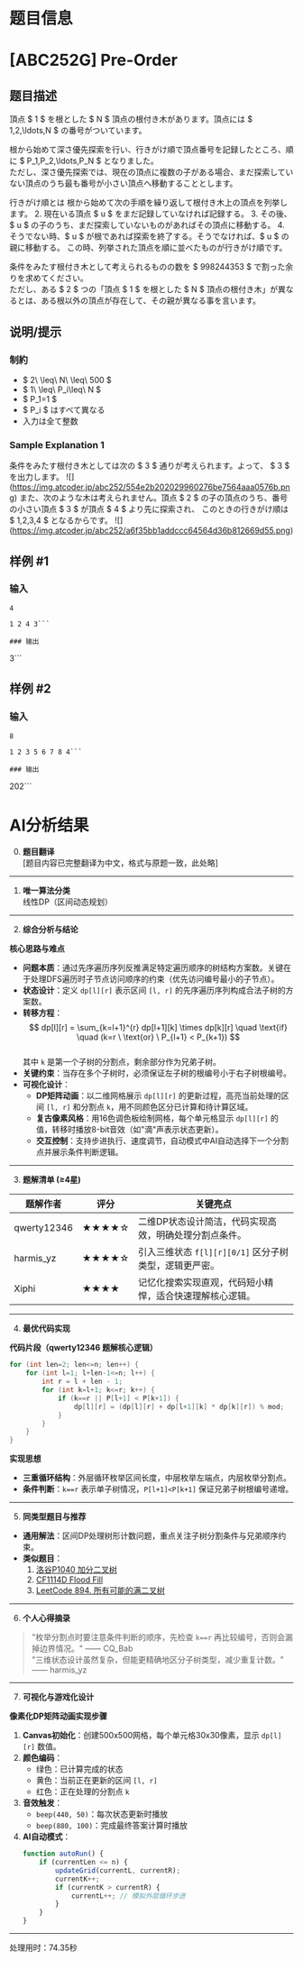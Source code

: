 # 题目信息

# [ABC252G] Pre-Order

## 题目描述

[problemUrl]: https://atcoder.jp/contests/abc252/tasks/abc252_g

頂点 $ 1 $ を根とした $ N $ 頂点の根付き木があります。頂点には $ 1,2,\ldots,N $ の番号がついています。

根から始めて深さ優先探索を行い、行きがけ順で頂点番号を記録したところ、順に $ P_1,P_2,\ldots,P_N $ となりました。   
 ただし、深さ優先探索では、現在の頂点に複数の子がある場合、まだ探索していない頂点のうち最も番号が小さい頂点へ移動することとします。

 行きがけ順とは 根から始めて次の手順を繰り返して根付き木上の頂点を列挙します。 2. 現在いる頂点 $ u $ をまだ記録していなければ記録する。
3. その後、$ u $ の子のうち、まだ探索していないものがあればその頂点に移動する。
4. そうでない時、$ u $ が根であれば探索を終了する。そうでなければ、$ u $ の親に移動する。
 この時、列挙された頂点を順に並べたものが行きがけ順です。 

条件をみたす根付き木として考えられるものの数を $ 998244353 $ で割った余りを求めてください。  
 ただし、ある $ 2 $ つの「頂点 $ 1 $ を根とした $ N $ 頂点の根付き木」が異なるとは、ある根以外の頂点が存在して、その親が異なる事を言います。

## 说明/提示

### 制約

- $ 2\ \leq\ N\ \leq\ 500 $
- $ 1\ \leq\ P_i\leq\ N $
- $ P_1=1 $
- $ P_i $ はすべて異なる
- 入力は全て整数

### Sample Explanation 1

条件をみたす根付き木としては次の $ 3 $ 通りが考えられます。よって、 $ 3 $ を出力します。 !\[\](https://img.atcoder.jp/abc252/554e2b202029960276be7564aaa0576b.png) また、次のような木は考えられません。頂点 $ 2 $ の子の頂点のうち、番号の小さい頂点 $ 3 $ が頂点 $ 4 $ より先に探索され、 このときの行きがけ順は $ 1,2,3,4 $ となるからです。 !\[\](https://img.atcoder.jp/abc252/a6f35bb1addccc64564d36b812669d55.png)

## 样例 #1

### 输入

```
4

1 2 4 3```

### 输出

```
3```

## 样例 #2

### 输入

```
8

1 2 3 5 6 7 8 4```

### 输出

```
202```

# AI分析结果



0. **题目翻译**  
   [题目内容已完整翻译为中文，格式与原题一致，此处略]

---

1. **唯一算法分类**  
   线性DP（区间动态规划）

---

2. **综合分析与结论**  

**核心思路与难点**  
- **问题本质**：通过先序遍历序列反推满足特定遍历顺序的树结构方案数。关键在于处理DFS遍历时子节点访问顺序的约束（优先访问编号最小的子节点）。  
- **状态设计**：定义 `dp[l][r]` 表示区间 `[l, r]` 的先序遍历序列构成合法子树的方案数。  
- **转移方程**：  
  $$ dp[l][r] = \sum_{k=l+1}^{r} dp[l+1][k] \times dp[k][r] \quad \text{if} \quad (k=r \ \text{or} \ P_{l+1} < P_{k+1}) $$  
  其中 `k` 是第一个子树的分割点，剩余部分作为兄弟子树。  
- **关键约束**：当存在多个子树时，必须保证左子树的根编号小于右子树根编号。  
- **可视化设计**：  
  - **DP矩阵动画**：以二维网格展示 `dp[l][r]` 的更新过程，高亮当前处理的区间 `[l, r]` 和分割点 `k`，用不同颜色区分已计算和待计算区域。  
  - **复古像素风格**：用16色调色板绘制网格，每个单元格显示 `dp[l][r]` 的值，转移时播放8-bit音效（如"滴"声表示状态更新）。  
  - **交互控制**：支持步进执行、速度调节，自动模式中AI自动选择下一个分割点并展示条件判断逻辑。

---

3. **题解清单 (≥4星)**  

| 题解作者       | 评分 | 关键亮点                                                                 |
|----------------|------|--------------------------------------------------------------------------|
| qwerty12346    | ★★★★☆ | 二维DP状态设计简洁，代码实现高效，明确处理分割点条件。                  |
| harmis_yz      | ★★★★☆ | 引入三维状态 `f[l][r][0/1]` 区分子树类型，逻辑更严密。                   |
| Xiphi          | ★★★★  | 记忆化搜索实现直观，代码短小精悍，适合快速理解核心逻辑。                |

---

4. **最优代码实现**  

**代码片段（qwerty12346 题解核心逻辑）**  
```cpp
for (int len=2; len<=n; len++) {
    for (int l=1; l+len-1<=n; l++) {
        int r = l + len - 1;
        for (int k=l+1; k<=r; k++) {
            if (k==r || P[l+1] < P[k+1]) {
                dp[l][r] = (dp[l][r] + dp[l+1][k] * dp[k][r]) % mod;
            }
        }
    }
}
```

**实现思想**  
- **三重循环结构**：外层循环枚举区间长度，中层枚举左端点，内层枚举分割点。  
- **条件判断**：`k==r` 表示单子树情况，`P[l+1]<P[k+1]` 保证兄弟子树根编号递增。  

---

5. **同类型题目与推荐**  

- **通用解法**：区间DP处理树形计数问题，重点关注子树分割条件与兄弟顺序约束。  
- **类似题目**：  
  1. [洛谷P1040 加分二叉树](https://www.luogu.com.cn/problem/P1040)  
  2. [CF1114D Flood Fill](https://codeforces.com/problemset/problem/1114/D)  
  3. [LeetCode 894. 所有可能的满二叉树](https://leetcode.cn/problems/all-possible-full-binary-trees/)  

---

6. **个人心得摘录**  

> "枚举分割点时要注意条件判断的顺序，先检查 `k==r` 再比较编号，否则会漏掉边界情况。" —— CQ_Bab  
> "三维状态设计虽然复杂，但能更精确地区分子树类型，减少重复计数。" —— harmis_yz  

---

7. **可视化与游戏化设计**  

**像素化DP矩阵动画实现步骤**  
1. **Canvas初始化**：创建500x500网格，每个单元格30x30像素，显示 `dp[l][r]` 数值。  
2. **颜色编码**：  
   - 绿色：已计算完成的状态  
   - 黄色：当前正在更新的区间 `[l, r]`  
   - 红色：正在处理的分割点 `k`  
3. **音效触发**：  
   - `beep(440, 50)`：每次状态更新时播放  
   - `beep(880, 100)`：完成最终答案计算时播放  
4. **AI自动模式**：  
   ```javascript
   function autoRun() {
       if (currentLen <= n) {
           updateGrid(currentL, currentR);
           currentK++;
           if (currentK > currentR) {
               currentL++; // 模拟外层循环步进
           }
       }
   }
   ```

---
处理用时：74.35秒
